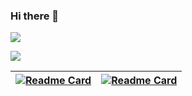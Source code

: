 ### Hi there 👋

![](https://github-readme-stats.vercel.app/api?username=zxp2019&show_icons=true&theme=dark)

![](https://github-readme-stats.vercel.app/api/top-langs/?username=zxp2019&theme=dark)

| [![Readme Card](https://github-readme-stats.vercel.app/api/pin/?username=zxp2019&repo=zxp2019.github.io&show_owner=true)](https://github.com/zxp2019/zxp2019.github.io) | [![Readme Card](https://github-readme-stats.vercel.app/api/pin/?username=zxp2019&repo=luogu-guide&show_owner=true)](https://github.com/zxp2019/luogu-guide) |
| :--------: | :---------: |

<!--
**zxp2019/zxp2019** is a ✨ _special_ ✨ repository because its `README.md` (this file) appears on your GitHub profile.

Here are some ideas to get you started:

- 🔭 I’m currently working on ...
- 🌱 I’m currently learning ...
- 👯 I’m looking to collaborate on ...
- 🤔 I’m looking for help with ...
- 💬 Ask me about ...
- 📫 How to reach me: ...
- 😄 Pronouns: ...
- ⚡ Fun fact: ...
-->
